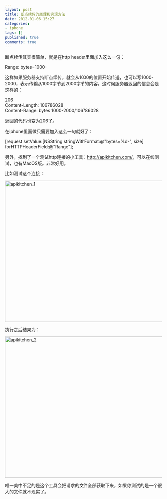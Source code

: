 ```yaml
---
layout: post
title: 断点续传的原理和实现方法
date: 2012-01-06 15:27
categories:
- iphone
tags: []
published: true
comments: true
---
```

<p><p>断点续传其实很简单，就是在http header里面加入这么一句：</p>
<p>Range: bytes=1000-</p>
<p>这样如果服务器支持断点续传，就会从1000的位置开始传送，也可以写1000-2000，表示传输从1000字节到2000字节的内容。这时候服务器返回的信息会是这样的：</p>
<p>206 <br />Content-Length: 106786028 <br />Content-Range: bytes 1000-2000/106786028</p>
<p>返回的代码也变为206了。</p>
<p>在iphone里面做只需要加入这么一句就好了：</p>
<p>[request setValue:[NSString stringWithFormat:@"bytes=%d-", size] forHTTPHeaderField:@"Range"];</p>
<p>另外，找到了一个测试http连接的小工具：<a href="http://apikitchen.com/">http://apikitchen.com/</a>，可以在线测试，也有MacOS版。非常好用。</p>
<p>比如测试这个连接：</p>
<p><img title="apikitchen_1.png" src="http://phaibin.tk/wp-content/uploads/2012/01/apikitchen_1.png" border="0" alt="apikitchen_1" width="600" height="452" /></p>
<p>执行之后结果为：</p>
<p><img title="apikitchen_2.png" src="http://phaibin.tk/wp-content/uploads/2012/01/apikitchen_2.png" border="0" alt="apikitchen_2" width="600" height="452" /></p>
<p>唯一美中不足的是这个工具会把请求的文件全部获取下来，如果你测试的是一个很大的文件就不现实了。</p></p>
